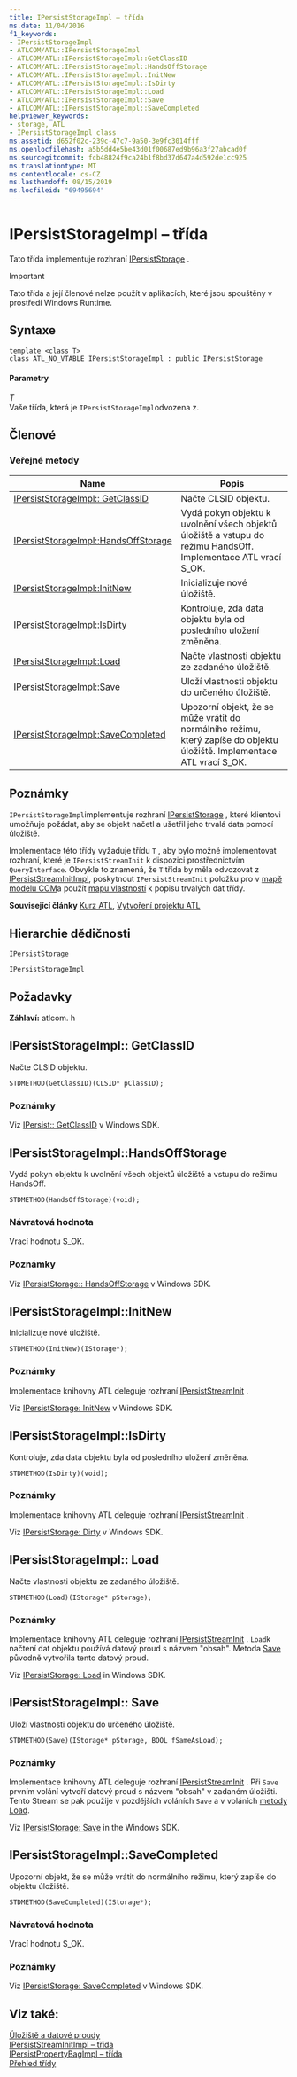 ```yaml
---
title: IPersistStorageImpl – třída
ms.date: 11/04/2016
f1_keywords:
- IPersistStorageImpl
- ATLCOM/ATL::IPersistStorageImpl
- ATLCOM/ATL::IPersistStorageImpl::GetClassID
- ATLCOM/ATL::IPersistStorageImpl::HandsOffStorage
- ATLCOM/ATL::IPersistStorageImpl::InitNew
- ATLCOM/ATL::IPersistStorageImpl::IsDirty
- ATLCOM/ATL::IPersistStorageImpl::Load
- ATLCOM/ATL::IPersistStorageImpl::Save
- ATLCOM/ATL::IPersistStorageImpl::SaveCompleted
helpviewer_keywords:
- storage, ATL
- IPersistStorageImpl class
ms.assetid: d652f02c-239c-47c7-9a50-3e9fc3014fff
ms.openlocfilehash: a5b5dd4e5be43d01f00687ed9b96a3f27abcad0f
ms.sourcegitcommit: fcb48824f9ca24b1f8bd37d647a4d592de1cc925
ms.translationtype: MT
ms.contentlocale: cs-CZ
ms.lasthandoff: 08/15/2019
ms.locfileid: "69495694"
---
```

# <a name="ipersiststorageimpl-class"></a>IPersistStorageImpl – třída

Tato třída implementuje rozhraní [IPersistStorage](/windows/win32/api/objidl/nn-objidl-ipersiststorage) .

> [!IMPORTANT]
>  Tato třída a její členové nelze použít v aplikacích, které jsou spouštěny v prostředí Windows Runtime.

## <a name="syntax"></a>Syntaxe

```
template <class T>
class ATL_NO_VTABLE IPersistStorageImpl : public IPersistStorage
```

#### <a name="parameters"></a>Parametry

*T*<br/>
Vaše třída, která je `IPersistStorageImpl`odvozena z.

## <a name="members"></a>Členové

### <a name="public-methods"></a>Veřejné metody

|Name|Popis|
|----------|-----------------|
|[IPersistStorageImpl:: GetClassID](#getclassid)|Načte CLSID objektu.|
|[IPersistStorageImpl::HandsOffStorage](#handsoffstorage)|Vydá pokyn objektu k uvolnění všech objektů úložiště a vstupu do režimu HandsOff. Implementace ATL vrací S_OK.|
|[IPersistStorageImpl::InitNew](#initnew)|Inicializuje nové úložiště.|
|[IPersistStorageImpl::IsDirty](#isdirty)|Kontroluje, zda data objektu byla od posledního uložení změněna.|
|[IPersistStorageImpl::Load](#load)|Načte vlastnosti objektu ze zadaného úložiště.|
|[IPersistStorageImpl::Save](#save)|Uloží vlastnosti objektu do určeného úložiště.|
|[IPersistStorageImpl::SaveCompleted](#savecompleted)|Upozorní objekt, že se může vrátit do normálního režimu, který zapíše do objektu úložiště. Implementace ATL vrací S_OK.|

## <a name="remarks"></a>Poznámky

`IPersistStorageImpl`implementuje rozhraní [IPersistStorage](/windows/win32/api/objidl/nn-objidl-ipersiststorage) , které klientovi umožňuje požádat, aby se objekt načetl a ušetřil jeho trvalá data pomocí úložiště.

Implementace této třídy vyžaduje třídu `T` , aby bylo možné implementovat rozhraní, které je `IPersistStreamInit` k dispozici prostřednictvím `QueryInterface`. Obvykle to znamená, že `T` třída by měla odvozovat z [IPersistStreamInitImpl](../../atl/reference/ipersiststreaminitimpl-class.md), poskytnout `IPersistStreamInit` položku pro v [mapě modelu COM](com-map-macros.md)a použít [mapu vlastností](property-map-macros.md) k popisu trvalých dat třídy.

**Související články** [Kurz ATL](../../atl/active-template-library-atl-tutorial.md), [Vytvoření projektu ATL](../../atl/reference/creating-an-atl-project.md)

## <a name="inheritance-hierarchy"></a>Hierarchie dědičnosti

`IPersistStorage`

`IPersistStorageImpl`

## <a name="requirements"></a>Požadavky

**Záhlaví:** atlcom. h

##  <a name="getclassid"></a>IPersistStorageImpl:: GetClassID

Načte CLSID objektu.

```
STDMETHOD(GetClassID)(CLSID* pClassID);
```

### <a name="remarks"></a>Poznámky

Viz [IPersist:: GetClassID](/windows/win32/api/objidl/nf-objidl-ipersist-getclassid) v Windows SDK.

##  <a name="handsoffstorage"></a>IPersistStorageImpl::HandsOffStorage

Vydá pokyn objektu k uvolnění všech objektů úložiště a vstupu do režimu HandsOff.

```
STDMETHOD(HandsOffStorage)(void);
```

### <a name="return-value"></a>Návratová hodnota

Vrací hodnotu S_OK.

### <a name="remarks"></a>Poznámky

Viz [IPersistStorage:: HandsOffStorage](/windows/win32/api/objidl/nf-objidl-ipersiststorage-handsoffstorage) v Windows SDK.

##  <a name="initnew"></a>  IPersistStorageImpl::InitNew

Inicializuje nové úložiště.

```
STDMETHOD(InitNew)(IStorage*);
```

### <a name="remarks"></a>Poznámky

Implementace knihovny ATL deleguje rozhraní [IPersistStreamInit](/windows/win32/api/ocidl/nn-ocidl-ipersiststreaminit) .

Viz [IPersistStorage: InitNew](/windows/win32/api/objidl/nf-objidl-ipersiststorage-initnew) v Windows SDK.

##  <a name="isdirty"></a>  IPersistStorageImpl::IsDirty

Kontroluje, zda data objektu byla od posledního uložení změněna.

```
STDMETHOD(IsDirty)(void);
```

### <a name="remarks"></a>Poznámky

Implementace knihovny ATL deleguje rozhraní [IPersistStreamInit](/windows/win32/api/ocidl/nn-ocidl-ipersiststreaminit) .

Viz [IPersistStorage: Dirty](/windows/win32/api/objidl/nf-objidl-ipersiststorage-isdirty) v Windows SDK.

##  <a name="load"></a>IPersistStorageImpl:: Load

Načte vlastnosti objektu ze zadaného úložiště.

```
STDMETHOD(Load)(IStorage* pStorage);
```

### <a name="remarks"></a>Poznámky

Implementace knihovny ATL deleguje rozhraní [IPersistStreamInit](/windows/win32/api/ocidl/nn-ocidl-ipersiststreaminit) . `Load`k načtení dat objektu používá datový proud s názvem "obsah". Metoda [Save](#save) původně vytvořila tento datový proud.

Viz [IPersistStorage: Load](/windows/win32/api/objidl/nf-objidl-ipersiststorage-load) in Windows SDK.

##  <a name="save"></a>IPersistStorageImpl:: Save

Uloží vlastnosti objektu do určeného úložiště.

```
STDMETHOD(Save)(IStorage* pStorage, BOOL fSameAsLoad);
```

### <a name="remarks"></a>Poznámky

Implementace knihovny ATL deleguje rozhraní [IPersistStreamInit](/windows/win32/api/ocidl/nn-ocidl-ipersiststreaminit) . Při `Save` prvním volání vytvoří datový proud s názvem "obsah" v zadaném úložišti. Tento Stream se pak použije v pozdějších voláních `Save` a v voláních [metody Load](#load).

Viz [IPersistStorage: Save](/windows/win32/api/objidl/nf-objidl-ipersiststorage-save) in the Windows SDK.

##  <a name="savecompleted"></a>IPersistStorageImpl::SaveCompleted

Upozorní objekt, že se může vrátit do normálního režimu, který zapíše do objektu úložiště.

```
STDMETHOD(SaveCompleted)(IStorage*);
```

### <a name="return-value"></a>Návratová hodnota

Vrací hodnotu S_OK.

### <a name="remarks"></a>Poznámky

Viz [IPersistStorage: SaveCompleted](/windows/win32/api/objidl/nf-objidl-ipersiststorage-savecompleted) v Windows SDK.

## <a name="see-also"></a>Viz také:

[Úložiště a datové proudy](/windows/win32/Stg/storages-and-streams)<br/>
[IPersistStreamInitImpl – třída](../../atl/reference/ipersiststreaminitimpl-class.md)<br/>
[IPersistPropertyBagImpl – třída](../../atl/reference/ipersistpropertybagimpl-class.md)<br/>
[Přehled třídy](../../atl/atl-class-overview.md)
